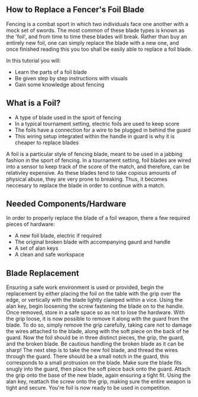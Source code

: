 
## How to Replace a Fencer's Foil Blade

Fencing is a combat sport in which two individuals face one another with a mock set of swords. The most common of these blade types is known as the 'foil', and from time to time these blades will break. Rather than buy an entirely new foil, one can simply replace the blade with a new one, and once finished reading this you too shall be easily able to replace a foil blade.

In this tutorial you will:
- Learn the parts of a foil blade
- Be given step by step instructions with visuals
- Gain some knowledge about fencing

## What is a Foil?



- A type of blade used in the sport of fencing
- In a typical tournament setting, electric foils are used to keep score
- The foils have a connection for a wire to be plugged in behind the guard
- This wiring setup integrated within the handle in guard is why it is cheaper to replace blades

A foil is a particular style of fencing blade, meant to be used in a jabbing fashion in the sport of fencing. In a tournament setting, foil blades are wired into a sensor to keep track of the score of the match, and therefore, can be relativley expensive. As these blades tend to take copious amounts of physical abuse, they are very prone to breaking. Thus, it becomes neccesary to replace the blade in order to continue with a match. 


## Needed Components/Hardware

In order to properly replace the blade of a foil weapon, there a few required pieces of hardware:

- A new foil blade, electric if required
- The original broken blade with accompanying gaurd and handle
- A set of alan keys
- A clean and safe workspace



## Blade Replacement

Ensuring a safe work environment is used or provided, begin the replacement by either placing the foil on the table with the grip over the edge, or vertically with the blade lightly clamped within a vice. Using the alan key, begin loosening the screw fastening the blade on to the handle. Once removed, store in a safe space so as not to lose the hardware. With the grip loose, it is now possible to remove it along with the guard from the blade. To do so, simply remove the grip carefully, taking care not to damage the wires attached to the blade, along with the soft piece on the back of he guard. Now the foil should be in three distinct pieces, the grip, the guard, and the broken blade. Be cautious handling the broken blade as it can be sharp! The next step is to take the new foil blade, and thread the wires through the guard. There should be a small notch in the guard, this corresponds to a small protrusion on the blade. Make sure the blade fits snugly into the guard, then place the soft piece back onto the guard. Attach the grip onto the base of the new blade, again ensuring a tight fit. Using the alan key, reattach the screw onto the grip, making sure the entire weapon is tight and secure. You're foil is now ready to be used in competition.